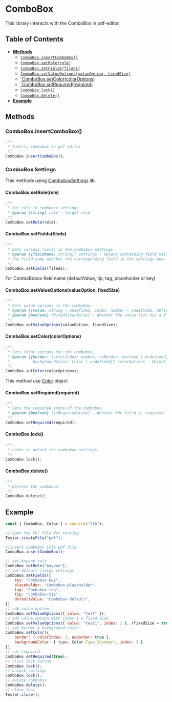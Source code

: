# ComboBox

This library interacts with the ComboBox in pdf-editor.

## Table of Contents

-   [**Methods**](#methods)
    -   [`ComboBox.insertComboBox()`](#comboboxinsertcombobox)
    -   [`ComboBox.setRole(role)`](#comboboxsetrolerole)
    -   [`ComboBox.setFields(fileds)`](#comboboxsetfieldsfileds)
    -   [`ComboBox.setValueOptions(valueOption, fixedSize)`](#comboboxsetvalueoptionsvalueoption-fixedsize)
    -   [`ComboBox.setColor(colorOptions)](#comboboxsetcolorcoloroptions)
    -   [`ComboBox.setRequired(required)](#comboboxsetrequiredrequired)
    -   [`ComboBox.lock()`](#comboboxlock)
    -   [`ComboBox.delete()`](#comboboxdelete)
-   [**Example**](#example)

## Methods

### ComboBox.insertComboBox()

```javascript
/**
 * Inserts combobox in pdf-editor
 */
ComboBox.insertComboBox();
```

### ComboBox Settings

This methods using [ComboboxSettings](../../../../rightmenu/basesettings/formatsettings/subsettings/comboboxsettings.js) lib.

#### ComboBox.setRole(role)

```javascript
/**
 * Set role in combobox settings
 * @param {string} role - target role
 */
ComboBox.setRole(role);
```

#### ComboBox.setFields(fileds)

```javascript
/**
 * Sets various fields in the combobox settings.
 * @param {{fieldName: string}} settings - Object containing field values,
 * the field name matches the corresponding field in the settings menu
 */
ComboBox.setFields(fileds);
```

For ComboBobox field name (defaultValue, tip, tag, placeholder or key)

#### ComboBox.setValueOptions(valueOption, fixedSize)

```javascript
/**
 * Sets value options in the combobox.
 * @param {{value: string | undefined, index: number | undefined, defaultValue: boolean | undefined}} valueOption - Object containing value options.
 * @param {boolean} [fixedSize=false] - Whether the value list has a fixed size.
 */
ComboBox.setValueOptions(valueOption, fixedSize);
```

#### ComboBox.setColor(colorOptions)

```javascript
/**
 * Sets color options for the combobox.
 * @param {{border: {colorIndex: number, noBorder: boolean | undefined} | undefined,
 *          backgroundColor: Color | undefined}} colorOptions - Object containing border and background color configurations.
 */
ComboBox.setColor(colorOptions);
```

This method use [Color](../../../../common/color/README.md) object

#### ComboBox.setRequired(required)

```javascript
/**
 * Sets the required state of the combobox.
 * @param {boolean} [isRequired=true] - Whether the field is required.
 */
ComboBox.setRequired(required);
```

#### ComboBox.lock()

```javascript
/**
 * Locks or unlock the combobox settings.
 */
ComboBox.lock();
```

#### ComboBox.delete()

```javascript
/**
 * Deletes the combobox.
 */
ComboBox.delete();
```

## Example

```javascript
const { ComboBox, Color } = require("lib");

// Open the PDF file for testing
Tester.createFile("pdf");

//Insert ComboBox into pdf file
ComboBox.insertComboBox();

// set Anyone role
ComboBox.setRole("Anyone");
// set default fields settings
ComboBox.setFields({
    key: "Combobox-key",
    placeholder: "Combobox-placeholder",
    tag: "Combobox-tag",
    tip: "Combobox-tip",
    defaultValue: "Combobox-default",
});
// add value option
ComboBox.setValueOptions({ value: "test" });
// add value option with index 1 & fixed size
ComboBox.setValueOptions({ value: "test1", index: 1 }, (fixedSize = true));
// set border & background color
ComboBox.setColor({
    border: { colorIndex: 3, noBorder: true },
    backgroundColor: { type: Color.Type.Standart, index: 3 },
});
// set required
ComboBox.setRequired(true);
// click lock button
ComboBox.lock();
// unlock settings
ComboBox.lock();
// delete combobox
ComboBox.delete();
// close test
Tester.close();
```
